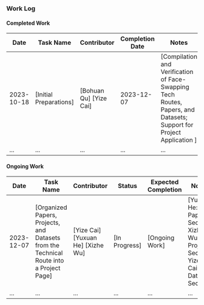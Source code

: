 ### Work Log


#### Completed Work
| Date       | Task Name                                      | Contributor | Completion Date | Notes       |
|------------|------------------------------------------------|-------------|-----------------|-------------|
| 2023-10-18 | [Initial Preparations] | [Bohuan Qu] [Yize Cai]     | 2023-12-07  | [Compilation and Verification of Face-Swapping Tech Routes, Papers, and Datasets; Support for Project Application ]     |
| ...        | ...                                            | ...         | ...             | ...         |

#### Ongoing Work
| Date       | Task Name                                      | Contributor | Status    | Expected Completion | Notes       |
|------------|------------------------------------------------|-------------|-----------|---------------------|-------------|
| 2023-12-07 | [Organized Papers, Projects, and Datasets from the Technical Route into a Project Page] | [Yize Cai] [Yuxuan He] [Xizhe Wu] | [In Progress] | [Ongoing Work] | [Yuxuan He: Paper Section; Xizhe Wu: Project Section; Yize Cai: Dataset Section]     |
| ...        | ...                                            | ...         | ...       | ...                 | ...         |



